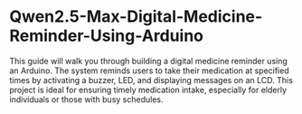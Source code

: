 # Qwen2.5-Max-Digital-Medicine-Reminder-Using-Arduino
This guide will walk you through building a digital medicine reminder using an Arduino. The system reminds users to take their medication at specified times by activating a buzzer, LED, and displaying messages on an LCD. This project is ideal for ensuring timely medication intake, especially for elderly individuals or those with busy schedules.
